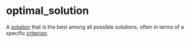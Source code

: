 # optimal_solution

A [solution](mathematics/solution) that is the best among all possible solutions, often in terms of a specific [criterion](mathematics/criterion).

